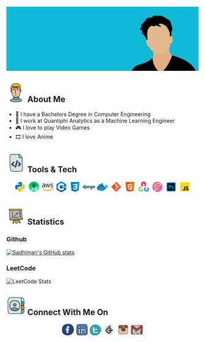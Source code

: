 [<img src="https://raw.githubusercontent.com/sadhiman7/sadhiman7/main/assets/github_profile.gif"/>](https://sadhiman7.github.io)

## <img src="https://raw.githubusercontent.com/sadhiman7/sadhiman7/main/assets/about_me.png" width="50" height="50"/> About Me
- 🏫 I have a Bachelors Degree in Computer Engineering
- 💼 I work at Quantiphi Analytics as a Machine Learning Engineer
- 🎮 I love to play Video Games
- 🎞️ I love Anime

## <img src="https://raw.githubusercontent.com/sadhiman7/sadhiman7/main/assets/code.png" width="50" height="50"/> Tools & Tech
<p align="center">
      <img src="https://raw.githubusercontent.com/sadhiman7/sadhiman7/main/assets/python.png" width="32" height="32"/>
      <img src="https://raw.githubusercontent.com/sadhiman7/sadhiman7/main/assets/android.png" width="32" height="32"/>
      <img src="https://raw.githubusercontent.com/sadhiman7/sadhiman7/main/assets/aws.png" width="32" height="32"/>
      <img src="https://raw.githubusercontent.com/sadhiman7/sadhiman7/main/assets/cpp.png" width="32" height="32"/>
      <img src="https://raw.githubusercontent.com/sadhiman7/sadhiman7/main/assets/css.png" width="32" height="32"/>
      <img src="https://raw.githubusercontent.com/sadhiman7/sadhiman7/main/assets/django.png" width="32" height="32"/>
      <img src="https://raw.githubusercontent.com/sadhiman7/sadhiman7/main/assets/docker.png" width="32" height="32"/>
      <img src="https://raw.githubusercontent.com/sadhiman7/sadhiman7/main/assets/git.png" width="32" height="32"/>
      <img src="https://raw.githubusercontent.com/sadhiman7/sadhiman7/main/assets/html.png" width="32" height="32"/>
      <img src="https://raw.githubusercontent.com/sadhiman7/sadhiman7/main/assets/opencv.png" width="32" height="32"/>
      <img src="https://raw.githubusercontent.com/sadhiman7/sadhiman7/main/assets/sass.png" width="32" height="32"/>
      <img src="https://raw.githubusercontent.com/sadhiman7/sadhiman7/main/assets/photoshop.png" width="32" height="32"/>
      <img src="https://raw.githubusercontent.com/sadhiman7/sadhiman7/main/assets/javascript.png" width="32" height="32"/>
</p>

## <img src="https://raw.githubusercontent.com/sadhiman7/sadhiman7/main/assets/stats.png" width="50" height="50"/> Statistics
### Github
[![Sadhiman's GitHub stats](https://github-readme-stats.vercel.app/api?username=sadhiman7&theme=dark&show_icons=true)](https://github.com/sadhiman7)
### LeetCode
![LeetCode Stats](https://leetcard.jacoblin.cool/sadhiman7?theme=dark&font=ABeeZee&ext=activity)

## <img src="https://raw.githubusercontent.com/sadhiman7/sadhiman7/main/assets/contact.png" width="50" height="50"/> Connect With Me On
<p align="center">
      <a href="https://www.facebook.com/sadhiman99"><img src="https://raw.githubusercontent.com/sadhiman7/sadhiman7/main/assets/facebook.png" width="32" height="32"/></a>
      <a href="https://www.linkedin.com/in/sadhiman-das-079038162/"><img src="https://raw.githubusercontent.com/sadhiman7/sadhiman7/main/assets/linkedin.png" width="32" height="32"/></a>
      <a href="https://twitter.com/sadhiman7/"><img src="https://raw.githubusercontent.com/sadhiman7/sadhiman7/main/assets/twitter.png" width="32" height="32"/></a>
      <a href="https://leetcode.com/sadhiman7/"><img src="https://raw.githubusercontent.com/sadhiman7/sadhiman7/main/assets/leetcode.png" width="32" height="32"/></a>
      <a href="https://www.instagram.com/sadhiman99/"><img src="https://raw.githubusercontent.com/sadhiman7/sadhiman7/main/assets/instagram.png" width="32" height="32"/></a>
      <a href="mailto:user@example.com?subject=Hello&body=I saw your profile on GitHub"><img src="https://raw.githubusercontent.com/sadhiman7/sadhiman7/main/assets/gmail.png" width="32" height="32"/></a>
</p>


